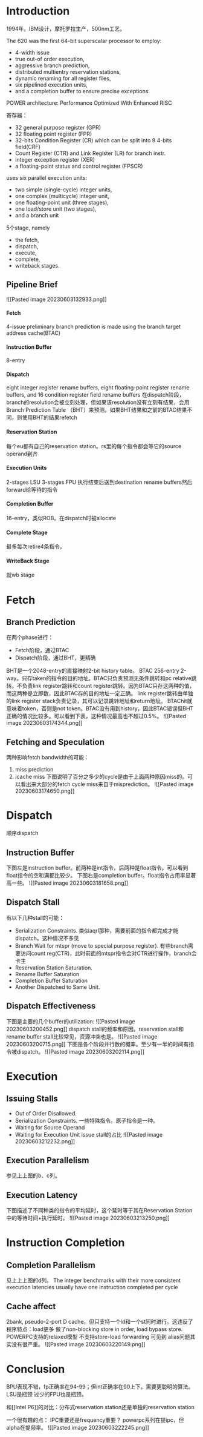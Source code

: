 # Introduction
1994年。IBM设计，摩托罗拉生产，500nm工艺。

The 620 was the first 64-bit superscalar processor to employ:
- 4-width issue
- true out-of­ order execution, 
- aggressive branch prediction, 
- distributed multientry reservation stations, 
- dynamic renaming for all register files, 
- six pipelined execution units, 
- and a completion buffer to ensure precise exceptions.

POWER architecture: Performance Optimized With Enhanced RISC 

寄存器：
- 32 general purpose register (GPR)
- 32 floating point register (FPR)
- 32-bits Condition Register (CR) which can be split into 8 4-bits field(CRF)
- Count Register (CTR) and Link Register (LR) for branch instr.
- integer exception register (XER)
- a floating-point status and control register (FPSCR)

uses six parallel execution units: 
- two simple (single-cycle) integer units, 
- one complex (multicycle) integer unit, 
- one floating-point unit (three stages), 
- one load/store unit (two stages), 
- and a branch unit

5个stage, namely 
- the fetch, 
- dispatch, 
- execute, 
- complete, 
- writeback stages.

## Pipeline Brief
![[Pasted image 20230603132933.png]]
#### Fetch
4-issue
preliminary branch prediction is made using the branch target address cache(BTAC)

#### Instruction Buffer
8-entry

#### Dispatch
eight integer register rename buffers, eight floating-point register rename buffers, and 16 condition register field rename buffers
在dispatch阶段，branch的resolution会被立刻处理，但如果该resolution没有立刻有结果，会用Branch Prediction Table （BHT）来预测。如果BHT结果和之前的BTAC结果不同，则使用BHT的结果refetch

#### Reservation Station
每个eu都有自己的reservation station。rs里的每个指令都会等它的source operand到齐

#### Execution Units
2-stages LSU
3-stages FPU
执行结束后送到destination rename buffers然后forward给等待的指令

#### Completion Buffer
16-entry，类似ROB。在dispatch时被allocate

#### Complete Stage
最多每次retire4条指令。

#### WriteBack Stage
就wb stage

# Fetch
## Branch Prediction
在两个phase进行：
- Fetch阶段，通过BTAC
- Dispatch阶段，通过BHT，更精确

BHT是一个2048-entry的直接映射2-bit history table。
BTAC 256-entry 2-way。只存taken的指令的目的地址。BTAC只负责预测无条件跳转和pc relative跳转。不负责link register跳转和count register跳转。因为BTAC只存这两种的值，而这两种是立即数，因此BTAC存的目的地址一定正确。
link register跳转由单独的link register stack负责记录，其可以记录跳转地址和return地址。
BTAChit就意味着token，否则是not token。BTAC没有用到history，因此BTAC错误但BHT正确的情况比较多。可以看到下表，这种情况最高也不超过0.5%。
![[Pasted image 20230603174344.png]]
## Fetching and Speculation
两种影响fetch bandwidth的可能：
1. miss prediction
2. icache miss
下图说明了百分之多少的cycle是由于上面两种原因miss的。可以看出来大部分的fetch cycle miss来自于misprediction。
![[Pasted image 20230603174650.png]]

# Dispatch
顺序dispatch
## Instruction Buffer
下图左是instruction buffer。前两种是int指令，后两种是float指令。可以看到float指令的空和满都比较少。
下图右是completion buffer。float指令占用率显著高一些。
![[Pasted image 20230603181658.png]]

## Dispatch Stall
有以下几种stall的可能：
- Serialization Constraints. 类似aqrl那种，需要前面的指令都完成才能dispatch。这种情况不多见
- Branch Wait for mtspr (move to special purpose register). 有些branch需要访问count reg(CTR)，此时前面的mtspr指令会对CTR进行操作，branch会卡主
- Reservation Station Saturation. 
- Rename Buffer Saturation
- Completion Buffer Saturation
- Another Dispatched to Same Unit.

## Dispatch Effectiveness
下图是主要的几个buffer的utilization:
![[Pasted image 20230603200452.png]]
dispatch stall的频率和原因。reservation stall和rename buffer stall比较常见，资源冲突也是。
![[Pasted image 20230603200715.png]]
下图是各个阶段并行数的概率。至少有一半的时间有指令被dispatch。
![[Pasted image 20230603202114.png]]

# Execution 
## Issuing Stalls
- Out of Order Disallowed.
- Serialization Constraints. 一些特殊指令。原子指令是一种。
- Waiting for Source Operand
- Waiting for Execution Unit
issue stall的占比
![[Pasted image 20230603212232.png]]

## Execution Parallelism
参见上上图的b、c列。

## Execution Latency
下图描述了不同种类的指令的平均延时，这个延时等于其在Reservation Station中的等待时间+执行延时。
![[Pasted image 20230603213250.png]]
# Instruction Completion
## Completion Parallelism
见上上上图的d列。
The integer benchmarks with their more consistent execution latencies usually have one instruction completed per cycle

## Cache affect
2bank, pseudo-2-port D cache。但只支持一个ld和一个st同时进行。这违反了程序特点：load更多
做了non-blocking
store in order, load bypass store. POWERPC支持的relaxed模型
不支持store-load forwarding
可见到 alias问题其实没有很严重。
![[Pasted image 20230603220149.png]]
# Conclusion
BPU表现不错，fp正确率在94-99；但int正确率在90上下。需要更聪明的算法。
LSU是瓶颈
过少的FPU也是瓶颈。

和[[Intel P6]]的对比：分布式reservation station还是单独的reservation station

一个很有趣的点：
IPC重要还是frequency重要？
powerpc系列在提ipc，但alpha在提频率。
![[Pasted image 20230603222245.png]]